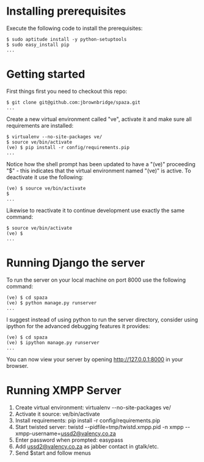 Installing prerequisites
=======================

Execute the following code to install the prerequisites:

    $ sudo aptitude install -y python-setuptools
    $ sudo easy_install pip
    ...

Getting started
===============

First things first you need to checkout this repo:

    $ git clone git@github.com:jbrownbridge/spaza.git 
    ...

Create a new virtual environment called "ve", activate it and make sure all 
requirements are installed:

    $ virtualenv --no-site-packages ve/
    $ source ve/bin/activate
    (ve) $ pip install -r config/requirements.pip
    ...

Notice how the shell prompt has been updated to have a "(ve)" proceeding "$" - 
this indicates that the virtual environment named "(ve)" is active. To deactivate
it use the following:

    (ve) $ source ve/bin/activate
    $
    ...

Likewise to reactivate it to continue development use exactly the same command:

    $ source ve/bin/activate
    (ve) $
    ...

Running Django the server
=========================

To run the server on your local machine on port 8000 use the following command:

    (ve) $ cd spaza
    (ve) $ python manage.py runserver
    ...

I suggest instead of using python to run the server directory, consider using
ipython for the advanced debugging features it provides:

    (ve) $ cd spaza
    (ve) $ ipython manage.py runserver
    ...

You can now view your server by opening http://127.0.0.1:8000 in your browser.

Running XMPP Server
=========================
1. Create virtual environment: virtualenv --no-site-packages ve/
2. Activate it source: ve/bin/activate
3. Install requirements: pip install -r config/requirements.pip
4. Start twisted server: twistd --pidfile=tmp/twistd.xmpp.pid -n xmpp --xmpp-username=ussd2@valency.co.za
5. Enter password when prompted: easypass
6. Add ussd2@valency.co.za as jabber contact in gtalk/etc.
7. Send $start and follow menus
